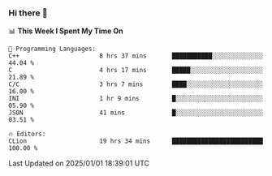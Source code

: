 ### Hi there 👋

<!--
**asdf12303116/asdf12303116** is a ✨ _special_ ✨ repository because its `README.md` (this file) appears on your GitHub profile.

Here are some ideas to get you started:

- 🔭 I’m currently working on ...
- 🌱 I’m currently learning ...
- 👯 I’m looking to collaborate on ...
- 🤔 I’m looking for help with ...
- 💬 Ask me about ...
- 📫 How to reach me: ...
- 😄 Pronouns: ...
- ⚡ Fun fact: ...
-->

<!--START_SECTION:waka-->
📊 **This Week I Spent My Time On** 

```text
💬 Programming Languages: 
C++                      8 hrs 37 mins       ███████████░░░░░░░░░░░░░░   44.04 % 
C                        4 hrs 17 mins       █████░░░░░░░░░░░░░░░░░░░░   21.89 % 
C/C                      3 hrs 7 mins        ████░░░░░░░░░░░░░░░░░░░░░   16.00 % 
INI                      1 hr 9 mins         █░░░░░░░░░░░░░░░░░░░░░░░░   05.90 % 
JSON                     41 mins             █░░░░░░░░░░░░░░░░░░░░░░░░   03.51 % 

🔥 Editors: 
CLion                    19 hrs 34 mins      █████████████████████████   100.00 % 
```


 Last Updated on 2025/01/01 18:39:01 UTC
<!--END_SECTION:waka-->
